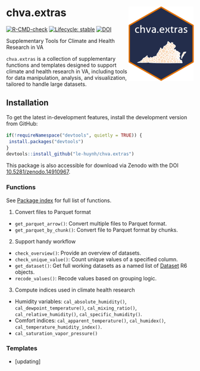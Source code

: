 
<!-- README.md is generated from README.Rmd. Please edit that file -->

# chva.extras <img src="man/figures/logo.png" width = "175" height = "200" align="right" />

<!-- badges: start -->

[![R-CMD-check](https://github.com/le-huynh/chva.extras/actions/workflows/R-CMD-check.yaml/badge.svg)](https://github.com/le-huynh/chva.extras/actions/workflows/R-CMD-check.yaml)
[![Lifecycle:
stable](https://img.shields.io/badge/lifecycle-stable-brightgreen.svg)](https://lifecycle.r-lib.org/articles/stages.html#stable)
[![DOI](https://zenodo.org/badge/917932837.svg)](https://doi.org/10.5281/zenodo.14910966)
<!-- badges: end -->

Supplementary Tools for Climate and Health Research in VA

`chva.extras` is a collection of supplementary functions and templates
designed to support climate and health research in VA, including tools
for data manipulation, analysis, and visualization, tailored to handle
large datasets.

## Installation

To get the latest in-development features, install the development
version from GitHub:

``` r
if(!requireNamespace("devtools", quietly = TRUE)) {
 install.packages("devtools")
}
devtools::install_github("le-huynh/chva.extras")
```

This package is also accessible for download via Zenodo with the DOI
[10.5281/zenodo.14910967](https://doi.org/10.5281/zenodo.14910966).

### Functions

See [Package
index](https://le-huynh.github.io/chva.extras/reference/index.html) for
full list of functions.

1.  Convert files to Parquet format  

- `get_parquet_arrow()`: Convert multiple files to Parquet format.  
- `get_parquet_by_chunk()`: Convert file to Parquet format by chunks.

2.  Support handy workflow

- `check_overview()`: Provide an overview of datasets.  
- `check_unique_value()`: Count unique values of a specified column.  
- `get_dataset()`: Get full working datasets as a named list of
  [Dataset](https://arrow.apache.org/docs/r/reference/Dataset.html) R6
  objects.  
- `recode_values()`: Recode values based on grouping logic.

3.  Compute indices used in climate health research

- Humidity variables: `cal_absolute_humidity()`,
  `cal_dewpoint_temperature()`, `cal_mixing_ratio()`,
  `cal_relative_humidity()`, `cal_specific_humidity()`.  
- Comfort indices: `cal_apparent_temperature()`, `cal_humidex()`,
  `cal_temperature_humidity_index()`.  
- `cal_saturation_vapor_pressure()`

### Templates

- \[updating\]
